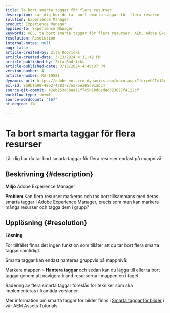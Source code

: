 ```yaml
---
title: Ta bort smarta taggar för flera resurser
description: Lär dig hur du tar bort smarta taggar för flera resurser
solution: Experience Manager
product: Experience Manager
applies-to: Experience Manager
keywords: KCS, ta bort smarta taggar för flera resurser, AEM, Adobe Experience Manager, Frågor och svar
resolution: Resolution
internal-notes: null
bug: false
article-created-by: Zita Rodricks
article-created-date: 3/13/2024 4:11:42 PM
article-published-by: Zita Rodricks
article-published-date: 3/13/2024 4:49:37 PM
version-number: 4
article-number: KA-19581
dynamics-url: https://adobe-ent.crm.dynamics.com/main.aspx?forceUCI=1&pagetype=entityrecord&etn=knowledgearticle&id=6bb69f5b-54e1-ee11-904d-6045bd0065b6
exl-id: 8a9bfa98-4862-4783-87ea-bea65d91abc4
source-git-commit: 42eb253a5bae11f7c5d1bd0edad323827f4122cf
workflow-type: tm+mt
source-wordcount: '167'
ht-degree: 1%

---
```


# Ta bort smarta taggar för flera resurser


Lär dig hur du tar bort smarta taggar för flera resurser endast på mappnivå:

## Beskrivning {#description}


<b>Miljö</b>
Adobe Experience Manager

<b>Problem</b>
Kan flera resurser markeras och tas bort tillsammans med deras smarta taggar i Adobe Experience Manager, precis som man kan markera många resurser och tagga dem i grupp?


## Upplösning {#resolution}


<b>Lösning</b>

För tillfället finns det ingen funktion som tillåter att du tar bort flera smarta taggar samtidigt.

Smarta taggar kan endast hanteras gruppvis på mappnivå:

Markera mappen `>`  <b>Hantera taggar </b>och sedan kan du lägga till eller ta bort taggar genom att navigera bland resurserna i mappen en i taget.

Radering av flera smarta taggar föreslås för tekniker som ska implementeras i framtida versioner.

Mer information om smarta taggar för bilder finns i [Smarta taggar för bilder](https://experienceleague.adobe.com/docs/experience-manager-learn/assets/metadata/image-smart-tags.html) i vår AEM Assets Tutorials.

